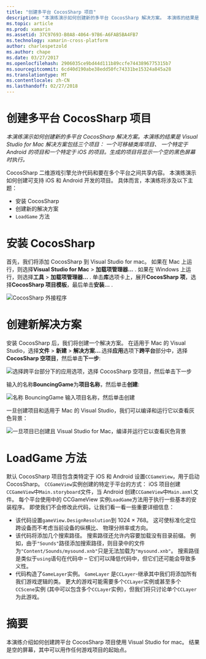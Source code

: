 ```yaml
---
title: "创建多平台 CocosSharp 项目"
description: "本演练演示如何创建新的多平台 CocosSharp 解决方案。 本演练的结果是 Visual Studio for Mac 解决方案包括三个项目： 一个可移植类库项目、 一个特定于 Android 的项目和一个特定于 iOS 的项目。 生成的项目将显示一个空的黑色屏幕时执行。"
ms.topic: article
ms.prod: xamarin
ms.assetid: 37C97693-B0A8-4064-97B6-A6FAB5BA4FB7
ms.technology: xamarin-cross-platform
author: charlespetzold
ms.author: chape
ms.date: 03/27/2017
ms.openlocfilehash: 2906035ce9bd44d111b89ccfe7443896775315b7
ms.sourcegitcommit: 6cd40d190abe38edd50fc74331be15324a845a28
ms.translationtype: MT
ms.contentlocale: zh-CN
ms.lasthandoff: 02/27/2018
---
```

# <a name="creating-a-multi-platform-cocossharp-project"></a>创建多平台 CocosSharp 项目

_本演练演示如何创建新的多平台 CocosSharp 解决方案。本演练的结果是 Visual Studio for Mac 解决方案包括三个项目： 一个可移植类库项目、 一个特定于 Android 的项目和一个特定于 iOS 的项目。生成的项目将显示一个空的黑色屏幕时执行。_

CocosSharp 二维游戏引擎允许代码和要在多个平台之间共享内容。 本演练演示如何创建可支持 iOS 和 Android 开发的项目。 具体而言，本演练将涉及以下主题：

 - 安装 CocosSharp
 - 创建新的解决方案
 - `LoadGame` 方法

# <a name="installing-cocossharp"></a>安装 CocosSharp

首先，我们将添加 CocosSharp 到 Visual Studio for mac。 如果在 Mac 上运行，则选择**Visual Studio for Mac** > **加载项管理器...** . 如果在 Windows 上运行，则选择**工具** > **加载项管理器...** . 单击**库**选项卡上，展开**CocosSharp 项**，选择**CocosSharp 项目模板**，最后单击**安装...** .

![CocosSharp 外接程序](part1-images/xamarinstudioaddinsmac.png "")

# <a name="creating-a-new-solution"></a>创建新解决方案

安装 CocosSharp 后，我们将创建一个解决方案。 在适用于 Mac 的 Visual Studio，选择**文件** > **新建** > **解决方案...**.选择**应用**选项下**跨平台**部分中，选择**CocosSharp 空项目**，然后单击**下一步**:

![](part1-images/image1.png "选择跨平台部分下的应用选项，选择 CocosSharp 空项目，然后单击下一步")

输入的名称**BouncingGame**为**项目名称**，然后单击**创建**:

![](part1-images/image2.png "名称 BouncingGame 输入项目名称，然后单击创建")

一旦创建项目和适用于 Mac 的 Visual Studio，我们可以编译和运行它以查看灰色背景： 

![](part1-images/image3.png "一旦项目已创建且 Visual Studio for Mac，编译并运行它以查看灰色背景")


# <a name="loadgame-method"></a>LoadGame 方法

默认 CocosSharp 项目包含类特定于 iOS 和 Android 设置`CCGameView`，用于启动 CocosSharp。 `CCGameView`实例创建的特定于平台的方式： iOS 项目创建`CCGameView`中`Main.storyboard`文件，当 Android 创建`CCGameView`中`Main.axml`文件。 每个平台使用中的 CCGameView 实例`LoadGame`方法用于执行一些基本的安装程序。 即使我们不会修改此代码，让我们看一看一些重要详细信息：

 - 该代码设置`gameView.DesignResolution`到 1024 × 768。 这可使标准化定位跨设备而不考虑当前设备的纵横比、 物理分辨率或方向。 
 - 该代码将添加几个搜索路径。 搜索路径还允许内容要加载没有目录前缀。 例如，由于`"Sounds"`路径添加搜索路径，则目录中的文件为`"Content/Sounds/mysound.xnb"`只是无法加载为`"mysound.xnb"`。 搜索路径是类似于`using`语句在代码中 – 它们可以降低代码中，但它们还可能会导致多义性。
 - 代码构造了`GameLayer`实例。 `GameLayer` 是`CCLayer`-继承其中我们将添加所有我们游戏逻辑的类。 更大的游戏可能需要多个`CCLayer`实例或甚至多个`CCScene`实例 (其中可以包含多个`CCLayer`实例)，但我们将只讨论单个`CCLayer`为此游戏。

#  <a name="summary"></a>摘要

本演练介绍如何创建跨平台 CocosSharp 项目使用 Visual Studio for mac。 结果是空的屏幕，其中可以用作任何游戏项目的起始点。